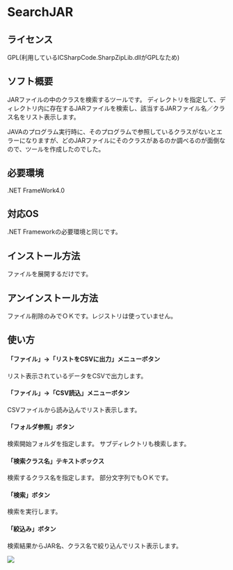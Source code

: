 SearchJAR
=====
ライセンス
-----
GPL(利用しているICSharpCode.SharpZipLib.dllがGPLなため)

ソフト概要
-----
JARファイルの中のクラスを検索するツールです。
ディレクトリを指定して、ディレクトリ内に存在するJARファイルを検索し、該当するJARファイル名／クラス名をリスト表示します。

JAVAのプログラム実行時に、そのプログラムで参照しているクラスがないとエラーになりますが、どのJARファイルにそのクラスがあるのか調べるのが面倒なので、ツールを作成したのでした。

必要環境
-----
.NET FrameWork4.0

対応OS
-----
.NET Frameworkの必要環境と同じです。

インストール方法
-----
ファイルを展開するだけです。

アンインストール方法
-----
ファイル削除のみでＯＫです。レジストリは使っていません。

使い方
-----
#### 「ファイル」→「リストをCSVに出力」メニューボタン
リスト表示されているデータをCSVで出力します。

#### 「ファイル」→「CSV読込」メニューボタン
CSVファイルから読み込んでリスト表示します。

#### 「フォルダ参照」ボタン
検索開始フォルダを指定します。
サブディレクトリも検索します。

#### 「検索クラス名」テキストボックス
検索するクラス名を指定します。
部分文字列でもＯＫです。

#### 「検索」ボタン
検索を実行します。

#### 「絞込み」ボタン
検索結果からJAR名、クラス名で絞り込んでリスト表示します。  

<img src="http://www.geocities.jp/tripod31hoge/images/searchjar.jpg">
